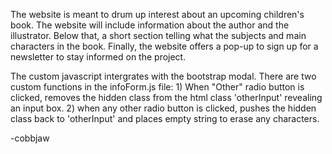 The website is meant to drum up interest about an upcoming children's book. The website will include information about the author and the illustrator. Below that, a short section telling what the subjects and main characters in the book. Finally, the website offers a pop-up to sign up for a newsletter to stay informed on the project.

The custom javascript intergrates with the bootstrap modal. There are two custom functions in the infoForm.js file: 1) When "Other" radio button is clicked, removes the hidden class from the html class 'otherInput' revealing an input box. 2) when any other radio button is clicked, pushes the hidden class back to 'otherInput' and places empty string to erase any characters.

-cobbjaw
